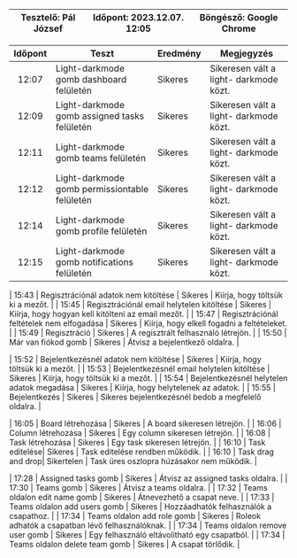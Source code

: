 | Tesztelő: Pál József | Időpont: 2023.12.07. 12:05 | Böngésző: Google Chrome |
| -------------------------------------|----------|-------------------------|

| Időpont | Teszt                | Eredmény | Megjegyzés                                                            |
|:-------:|----------------------|----------|-----------------------------------------------------------------------|
| 12:07 | Light-darkmode gomb dashboard felületén | Sikeres | Sikeresen vált a light- darkmode közt. | 
| 12:09| Light-darkmode gomb assigned tasks felületén | Sikeres | Sikeresen vált a light- darkmode közt. |
| 12:11 | Light-darkmode gomb teams felületén | Sikeres | Sikeresen vált a light- darkmode közt. |
| 12:12 | Light-darkmode gomb permissiontable felületén | Sikeres | Sikeresen vált a light- darkmode közt. | 
| 12:14 | Light-darkmode gomb profile felületén | Sikeres | Sikeresen vált a light- darkmode közt. |
| 12:15 | Light-darkmode gomb notifications felületén | Sikeres | Sikeresen vált a light- darkmode közt. |

| 15:43 | Regisztrációnál adatok nem kitöltése | Sikeres | Kiírja, hogy töltsük ki a mezőt. | 
| 15:45 | Regisztrációnál email helytelen kitöltése | Sikeres | Kiírja, hogy hogyan kell kitölteni az email mezőt. | 
| 15:47 | Regisztrációnál feltételek nem elfogadása | Sikeres | Kiírja, hogy elkell fogadni a feltételeket. |
| 15:49 | Regisztráció | Sikeres | A regisztrált felhasználó létrejön. |
| 15:50 | Már van fiókod gomb | Sikeres | Átvisz a bejelentkező oldalra. |

| 15:52 | Bejelentkezésnél adatok nem kitöltése | Sikeres | Kiírja, hogy töltsük ki a mezőt. |
| 15:53 | Bejelentkezésnél email helytelen kitöltése | Sikeres | Kiírja, hogy töltsük ki a mezőt. |
| 15:54 | Bejelentkezésnél helytelen adatok megadása | Sikeres | Kiírja, hogy helytelenek az adatok. |
| 15:55 | Bejelentkezés | Sikeres | Sikeres bejelentkezésnél bedob a megfelelő oldalra. |

| 16:05 | Board létrehozása | Sikeres | A board sikeresen létrejön. |
| 16:06 | Column létrehozása | Sikeres | Egy column sikeresen létrejön. |
| 16:08 | Task létrehozása | Sikeres | Egy task sikeresen létrejön. |
| 16:10 | Task editelése| Sikeres | Task editelése rendben működik. |
| 16:10 | Task drag and drop| Sikertelen | Task üres oszlopra húzásakor nem működik. |

| 17:28 | Assigned tasks gomb | Sikeres | Átvisz az assigned tasks oldalra. |
| 17:30 | Teams gomb | Sikeres | Átvisz a teams oldalra. |
| 17:32 | Teams oldalon edit name gomb | Sikeres | Átnevezhető a csapat neve. |
| 17:33 | Teams oldalon add users gomb | Sikeres | Hozzáadhatók felhasználók a csapathoz. |
| 17:34 | Teams oldalon add role gomb | Sikeres | Roleok adhatók a csapatban lévő felhasználóknak. |
| 17:34 | Teams oldalon remove user gomb | Sikeres | Egy felhasználó eltávolítható egy csapatból. |
| 17:34 | Teams oldalon delete team gomb | Sikeres | A csapat törlődik. |